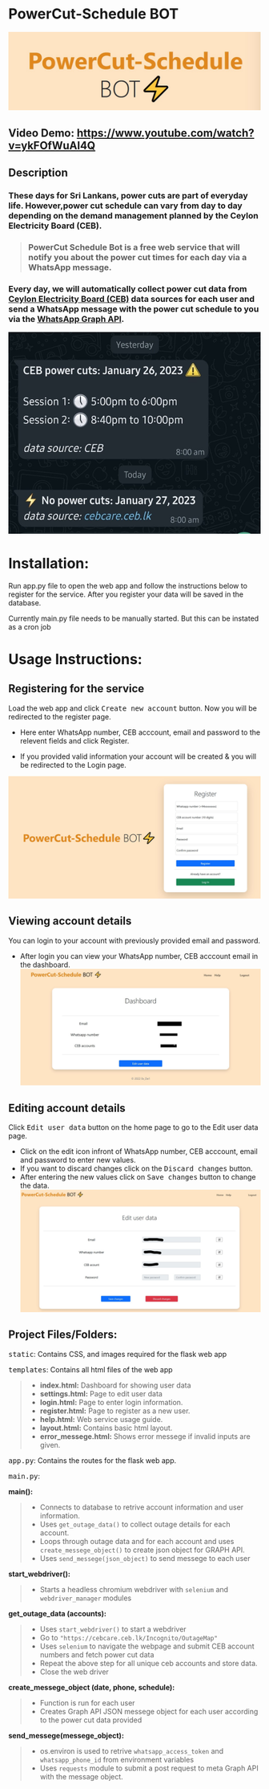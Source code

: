# PowerCut-Schedule BOT
![Powercut-Schedule BOT](static/title.jpg "Powercut-Schedule BOT")

## Video Demo: https://www.youtube.com/watch?v=ykFOfWuAl4Q

## Description

### These days for Sri Lankans, power cuts are part of everyday life. However,power cut schedule can vary from day to day depending on the demand management planned by the Ceylon Electricity Board (CEB).

> ### PowerCut Schedule Bot is a free web service that will notify you about the power cut times for each day via a WhatsApp message.

### Every day, we will automatically collect power cut data from [Ceylon Electricity Board (CEB)](https://cebcare.ceb.lk/) data sources for each user and send a WhatsApp message with the power cut schedule to you via the [WhatsApp Graph API](https://developers.facebook.com/docs/graph-api/reference/whats-app-business-hsm/).


![whatsapp](static/WhatsApp.jpg "whatsapp" )

# Installation:

Run app.py file to open the web app and follow the instructions below to register for the service. After you register your data will be saved in the database.

Currently main.py file needs to be manually started. But this can be instated as a cron job

# Usage Instructions:

## Registering for the service

Load the web app and click <kbd>Create new account</kbd> button. Now you will be redirected to the register page.

- Here enter WhatsApp number, CEB acccount, email and password to the relevent fields and click Register.

- If you provided valid information your account will be created & you will be redirected to the Login page.

![register](static/register.jpg "Registration page")

## Viewing account details

You can login to your account with previously provided email and password.

- After login you can view your WhatsApp number, CEB acccount email in the dashboard.
![dashboard](static/dashboard.jpg "dashboard")
## Editing account details

Click <kbd>Edit user data</kbd> button on the home page to go to the Edit user data page.

- Click on the edit icon infront of WhatsApp number, CEB acccount, email and password to enter new values.
- If you want to discard changes click on the <kbd>Discard changes</kbd> button.
- After entering the new values click on <kbd>Save changes</kbd> button to change the data.
![editing](static/editing.jpg "editing")
## Project Files/Folders:



<kbd>static</kbd>: Contains CSS, and images required for the flask web app

<kbd>templates</kbd>: Contains all html files of the web app

> - **index.html:** Dashboard for showing user data
> - **settings.html:** Page to edit user data
> - **login.html:** Page to enter login information.
> - **register.html:** Page to register as a new user.
> - **help.html:** Web service usage guide.
> - **layout.html:** Contains basic html layout.
> - **error_messege.html:** Shows error messege if invalid inputs are given.

<kbd>app.py</kbd>: Contains the routes for the flask web app.

<kbd>main.py</kbd>:

**main():**

> - Connects to database to retrive account information and user information.
> - Uses `get_outage_data()` to collect outage details for each account.
> - Loops through outage data and for each account and uses `create_messege_object()` to create json object for GRAPH API.
> - Uses `send_messege(json_object)` to send messege to each user

**start_webdriver():**

> - Starts a headless chromium webdriver with `selenium` and `webdriver_manager` modules

**get_outage_data (accounts):**

> - Uses `start_webdriver()` to start a webdriver
> - Go to `"https://cebcare.ceb.lk/Incognito/OutageMap"`
> - Uses `selenium` to navigate the webpage and submit CEB account numbers and fetch power cut data
> - Repeat the above step for all unique ceb accounts and store data.
> - Close the web driver

**create_messege_object (date, phone, schedule):**

> - Function is run for each user
> - Creates Graph API JSON messege object for each user according to the power cut data provided

**send_messege(messege_object):**

> - os.environ is used to retrive `whatsapp_access_token` and `whatsapp_phone_id` from environment variables
> - Uses `requests` module to submit a post request to meta Graph API with the message object.
